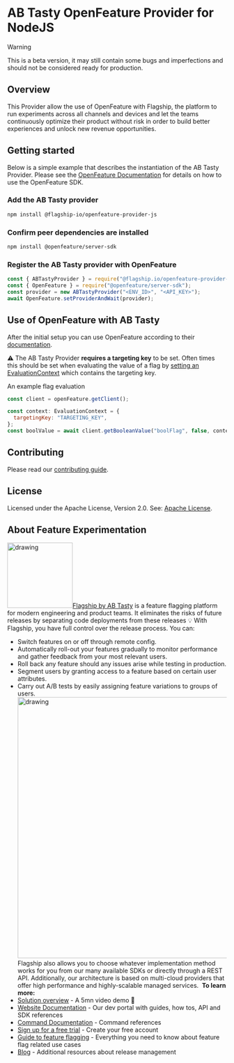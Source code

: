 # AB Tasty OpenFeature Provider for NodeJS

> [!WARNING]
> This is a beta version, it may still contain some bugs and imperfections and should not be considered ready for production.

## Overview

This Provider allow the use of OpenFeature with Flagship, the platform to run experiments across all channels and devices and let the teams continuously optimize their product without risk in order to build better experiences and unlock new revenue opportunities.

## Getting started

Below is a simple example that describes the instantiation of the AB Tasty Provider. Please see the [OpenFeature Documentation](https://docs.openfeature.dev/docs/reference/concepts/evaluation-api) for details on how to use the OpenFeature SDK.

### Add the AB Tasty provider

```sh
npm install @flagship-io/openfeature-provider-js
```

### Confirm peer dependencies are installed

```sh
npm install @openfeature/server-sdk
```

### Register the AB Tasty provider with OpenFeature

```js
const { ABTastyProvider } = require("@flagship.io/openfeature-provider-js");
const { OpenFeature } = require("@openfeature/server-sdk");
const provider = new ABTastyProvider("<ENV_ID>", "<API_KEY>");
await OpenFeature.setProviderAndWait(provider);
```

## Use of OpenFeature with AB Tasty

After the initial setup you can use OpenFeature according to their [documentation](https://openfeature.dev/docs/reference/concepts/evaluation-api).

:warning: The AB Tasty Provider **requires a targeting key** to be set. Often times this should be set when evaluating the value of a flag by [setting an EvaluationContext](https://openfeature.dev/docs/reference/concepts/evaluation-context) which contains the targeting key.

An example flag evaluation

```js
const client = openFeature.getClient();

const context: EvaluationContext = {
  targetingKey: "TARGETING_KEY",
};
const boolValue = await client.getBooleanValue("boolFlag", false, context);
```

## Contributing

Please read our [contributing guide](./CONTRIBUTING.md).

## License

Licensed under the Apache License, Version 2.0. See: [Apache License](http://www.apache.org/licenses/).

## About Feature Experimentation

​
<img src="https://www.flagship.io/wp-content/uploads/Flagship-horizontal-black-wake-AB.png" alt="drawing" width="150"/>
​
[Flagship by AB Tasty](https://www.flagship.io/) is a feature flagging platform for modern engineering and product teams. It eliminates the risks of future releases by separating code deployments from these releases :bulb: With Flagship, you have full control over the release process. You can:
​

- Switch features on or off through remote config.
- Automatically roll-out your features gradually to monitor performance and gather feedback from your most relevant users.
- Roll back any feature should any issues arise while testing in production.
- Segment users by granting access to a feature based on certain user attributes.
- Carry out A/B tests by easily assigning feature variations to groups of users.
  ​
  <img src="https://www.flagship.io/wp-content/uploads/demo-setup.png" alt="drawing" width="600"/>
  ​
  Flagship also allows you to choose whatever implementation method works for you from our many available SDKs or directly through a REST API. Additionally, our architecture is based on multi-cloud providers that offer high performance and highly-scalable managed services.
  ​
  **To learn more:**
  ​
- [Solution overview](https://www.flagship.io/#showvideo) - A 5mn video demo :movie_camera:
- [Website Documentation](https://docs.developers.flagship.io/) - Our dev portal with guides, how tos, API and SDK references
- [Command Documentation](https://flagship-io.github.io/abtasty-cli/documentation/abtasty-cli) - Command references
- [Sign up for a free trial](https://www.flagship.io/sign-up/) - Create your free account
- [Guide to feature flagging](https://www.flagship.io/feature-flags/) - Everything you need to know about feature flag related use cases
- [Blog](https://www.flagship.io/blog/) - Additional resources about release management

